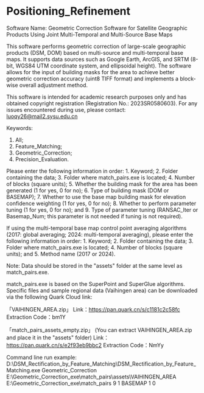 # Positioning_Refinement
Software Name: Geometric Correction Software for Satellite Geographic Products Using Joint Multi-Temporal and Multi-Source Base Maps

This software performs geometric correction of large-scale geographic products (DSM, DOM) based on multi-source and multi-temporal base maps. It supports data sources such as Google Earth, ArcGIS, and SRTM (8-bit, WGS84 UTM coordinate system, and ellipsoidal height). The software allows for the input of building masks for the area to achieve better geometric correction accuracy (uint8 TIFF format) and implements a block-wise overall adjustment method.

This software is intended for academic research purposes only and has obtained copyright registration (Registration No.: 2023SR0580603). For any issues encountered during use, please contact: luoqy26@mail2.sysu.edu.cn

Keywords:
1. All;
2. Feature_Matching;
3. Geometric_Correction;
4. Precision_Evaluation.

Please enter the following information in order: 1. Keyword; 2. Folder containing the data; 3. Folder where match_pairs.exe is located; 4. Number of blocks (square units); 5. Whether the building mask for the area has been generated (1 for yes, 0 for no); 6. Type of building mask (DOM or BASEMAP); 7. Whether to use the base map building mask for elevation confidence weighting (1 for yes, 0 for no); 8. Whether to perform parameter tuning (1 for yes, 0 for no); and 9. Type of parameter tuning (RANSAC_Iter or Basemap_Num; this parameter is not needed if tuning is not required).

If using the multi-temporal base map control point averaging algorithms (2017: global averaging; 2024: multi-temporal averaging), please enter the following information in order: 1. Keyword; 2. Folder containing the data; 3. Folder where match_pairs.exe is located; 4. Number of blocks (square units); and 5. Method name (2017 or 2024).

Note: Data should be stored in the "assets" folder at the same level as match_pairs.exe.

match_pairs.exe is based on the SuperPoint and SuperGlue algorithms. Specific files and sample regional data (Vaihingen area) can be downloaded via the following Quark Cloud link:

「VAIHINGEN_AREA.zip」
Link：https://pan.quark.cn/s/c1181c2c58fc
Extraction Code：bm1Y

「match_pairs_assets_empty.zip」 (You can extract VAIHINGEN_AREA.zip and place it in the "assets" folder)
Link：https://pan.quark.cn/s/e2f93eb9bbc2
Extraction Code：NmYy

Command line run example:
D:\DSM_Rectification_by_Feature_Matching\DSM_Rectification_by_Feature_Matching.exe Geometric_Correction E:\Geometric_Correction_exe\match_pairs\assets\VAIHINGEN_AREA E:\Geometric_Correction_exe\match_pairs 9 1 BASEMAP 1 0
